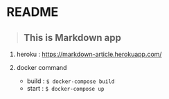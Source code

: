 # README

>## This is Markdown app

1. heroku :
https://markdown-article.herokuapp.com/

2. docker command

    * build : `$ docker-compose build`
    * start : `$ docker-compose up`